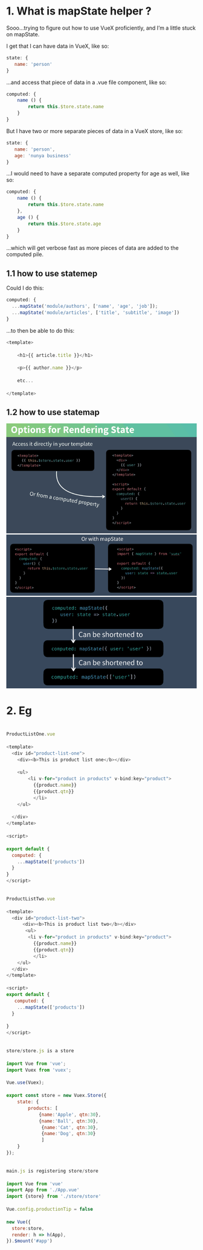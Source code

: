 # 1. What is mapState helper ? #
Sooo…trying to figure out how to use VueX proficiently, and I’m a little stuck on mapState.

I get that I can have data in VueX, like so:

```js
state: {
   name: 'person'
}
```
…and access that piece of data in a .vue file component, like so:

```js
computed: {
    name () {
        return this.$tore.state.name
    }
}
```
But I have two or more separate pieces of data in a VueX store, like so:

```js
state: {
   name: 'person',
   age: 'nunya business'
}
```
…I would need to have a separate computed property for age as well, like so:

```js
computed: {
    name () {
        return this.$tore.state.name
    },
    age () {
        return this.$tore.state.age
    }
}
```
…which will get verbose fast as more pieces of data are added to the computed pile.

## 1.1 how to use statemep ##
Could I do this:
```js
computed: {
  ...mapState('module/authors', ['name', 'age', 'job']);
  ...mapState('module/articles', ['title', 'subtitle', 'image'])
}
```
…to then be able to do this:

```js
<template>

    <h1>{{ article.title }}</h1>

    <p>{{ author.name }}</p>

    etc...

</template>
```

## 1.2 how to use statemap ##
<img src="img/img1.gif"/>
<br/>
<img src="img/img2.gif"/>
<br/>
<img src="img/img3.gif"/>

# 2. Eg #
```js

ProductListOne.vue

<template>
  <div id="product-list-one">
    <div><b>This is product list one</b></div>
    
    <ul>
        <li v-for="product in products" v-bind:key="product"> 
          {{product.name}}
          {{product.qtn}}
          </li>
    </ul>

  </div>
</template>

<script>

export default {
  computed: {
    ...mapState(['products'])
  }
}
</script>
```

```js

ProductListTwo.vue

<template>
  <div id="product-list-two">
      <div><b>This is product list two</b></div>
       <ul>
        <li v-for="product in products" v-bind:key="product"> 
          {{product.name}}
          {{product.qtn}}
          </li>
    </ul>
  </div>
</template>

<script>
export default {
   computed: {
    ...mapState(['products'])
  }

}
</script>
```

```js

store/store.js is a store

import Vue from 'vue';
import Vuex from 'vuex';

Vue.use(Vuex);

export const store = new Vuex.Store({
    state: {
        products: [
            {name:'Apple', qtn:30},
            {name:'Ball', qtn:30},
             {name:'Cat', qtn:30},
             {name:'Dog', qtn:30}
             ]
    }
});
```

```js

main.js is registering store/store

import Vue from 'vue'
import App from './App.vue'
import {store} from './store/store'

Vue.config.productionTip = false

new Vue({
  store:store,
  render: h => h(App),
}).$mount('#app')
```
